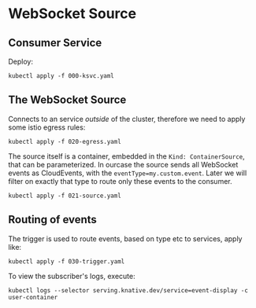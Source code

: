 # WebSocket Source

## Consumer Service

Deploy:

```
kubectl apply -f 000-ksvc.yaml
```

## The WebSocket Source

Connects to an service _outside_ of the cluster, therefore we need to apply some istio egress rules:

```
kubectl apply -f 020-egress.yaml
```

The source itself is a container, embedded in the `Kind: ContainerSource`, that can be parameterized. In ourcase the source sends all WebSocket events as CloudEvents, with the `eventType=my.custom.event`.  Later we will filter on exactly that type to route only these events to the consumer.

```
kubectl apply -f 021-source.yaml
```

## Routing of events

The trigger is used to route events, based on type etc to services, apply like:

```
kubectl apply -f 030-trigger.yaml
```

To view the subscriber's logs, execute:

```
kubectl logs --selector serving.knative.dev/service=event-display -c user-container
```
